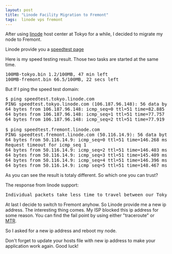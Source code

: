 ```yaml
---
layout: post
title: "Linode Facility Migration to Fremont"
tags:  linode vps fremont
---
```


After using <a href='www.linode.com'>linode</a> host center at Tokyo for a while, I decided to migrate my node to Fremont.

Linode provide you a <a href='http://www.linode.com/speedtest/'>speedtest page</a>

Here is my speed testing result. Those two tasks are started at the same time.

<pre>
100MB-tokyo.bin 1.2/100MB, 47 min left
100MB-fremont.bin 66.5/100MB, 22 secs left
</pre>

But If I ping the speed test domain:
<pre>
$ ping speedtest.tokyo.linode.com
PING speedtest.tokyo.linode.com (106.187.96.148): 56 data bytes
64 bytes from 106.187.96.148: icmp_seq=0 ttl=51 time=82.885 ms
64 bytes from 106.187.96.148: icmp_seq=1 ttl=51 time=77.757 ms
64 bytes from 106.187.96.148: icmp_seq=2 ttl=51 time=77.919 ms

$ ping speedtest.fremont.linode.com
PING speedtest.fremont.linode.com (50.116.14.9): 56 data bytes
64 bytes from 50.116.14.9: icmp_seq=0 ttl=51 time=146.268 ms
Request timeout for icmp_seq 1
64 bytes from 50.116.14.9: icmp_seq=2 ttl=51 time=146.403 ms
64 bytes from 50.116.14.9: icmp_seq=3 ttl=51 time=145.409 ms
64 bytes from 50.116.14.9: icmp_seq=4 ttl=51 time=146.396 ms
64 bytes from 50.116.14.9: icmp_seq=5 ttl=51 time=148.467 ms
</pre>

As you can see the result is totaly different. So which one you can trust?

The response from linode support:

<pre>
Individual packets take less time to travel between our Tokyo datacenter and your location than our Fremont datacenter, but that our Fremont datacenter is able to provide you with faster download speeds to your location. Which location is better for you depends on whether your use case likes decreased latency, or better download speeds.
</pre>

At last I decide to switch to Fremont anyhow. So Linode provide me a new ip address. The interesting thing comes. My ISP blocked this ip address for some reason. You can find the fail point by using either "traceroute" or <a href='http://library.linode.com/linux-tools/mtr/'>MTR</a>.

So I asked for a new ip address and reboot my node. 

Don't forget to update your hosts file with new ip address to make your application work again. Good luck!

